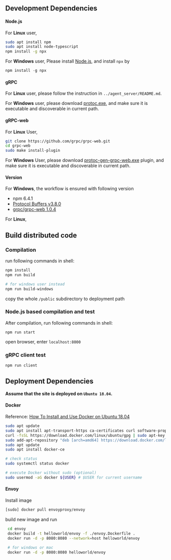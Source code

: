 ## Development Dependencies

#### Node.js

For **Linux** user,

```bash
sudo apt install npm
sudo apt install node-typescript
npm install -g npx
```

For **Windows** user, Please install [Node.js](<https://nodejs.org/en/download/>), and install `npx` by 

```powershell
npm install -g npx
```

#### gRPC

For **Linux** user, please follow the instruction in `../agent_server/README.md`.

For **Windows** user, please download [protoc.exe](https://github.com/protocolbuffers/protobuf/releases), and make sure it is  executable and discoverable in current path. 

#### gRPC-web

For **Linux** User,

```bash
git clone https://github.com/grpc/grpc-web.git
cd grpc-web
sudo make install-plugin
```

For **Windows** User, please download [protoc-gen-grpc-web.exe](<https://github.com/grpc/grpc-web/releases>) plugin, and make sure it is  executable and discoverable in current path. 

#### Version

For **Windows**, the workflow  is ensured with following version

- npm  6.4.1
- [Protocol Buffers v3.8.0](https://github.com/protocolbuffers/protobuf/releases/tag/v3.8.0)
- [grpc/grpc-web 1.0.4](https://github.com/grpc/grpc-web/releases/tag/1.0.4)

For **Linux**,



## Build distributed code

### Compilation

run following commands in shell:

```bash
npm install
npm run build

# for windows user instead
npm run build-windows
```

copy the whole `/public` subdirectory to deployment path

### Node.js based compilation and test 

After compilation, run following commands in shell:

```shell
npm run start
```

open browser, enter `localhost:8000`

### gRPC client test

```bash
npm run client
```



## Deployment Dependencies

**Assume that the site is deployed on `Ubuntu 18.04`.**

#### Docker

Reference: [How To Install and Use Docker on Ubuntu 18.04](<https://www.digitalocean.com/community/tutorials/how-to-install-and-use-docker-on-ubuntu-18-04>)

```bash
sudo apt update
sudo apt install apt-transport-https ca-certificates curl software-properties-common
curl -fsSL https://download.docker.com/linux/ubuntu/gpg | sudo apt-key add -
sudo add-apt-repository "deb [arch=amd64] https://download.docker.com/linux/ubuntu bionic stable"
sudo apt update
sudo apt install docker-ce

# check status
sudo systemctl status docker

# execute Docker without sudo (optional)
sudo usermod -aG docker ${USER} # $USER for current username
```

#### Envoy

Install image

```bash
[sudo] docker pull envoyproxy/envoy
```

build new image and run

```bash
 cd envoy
 docker build -t helloworld/envoy -f ./envoy.Dockerfile .
 docker run -d -p 8080:8080 --network=host helloworld/envoy
 
 # for windows or mac
 docker run -d -p 8080:8080 helloworld/envoy
```

